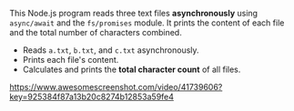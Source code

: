 This Node.js program reads three text files **asynchronously** using `async/await` and the `fs/promises` module. It prints the content of each file and the total number of characters combined.

- Reads `a.txt`, `b.txt`, and `c.txt` asynchronously.
- Prints each file's content.
- Calculates and prints the **total character count** of all files.

https://www.awesomescreenshot.com/video/41739606?key=925384f87a13b20c8274b12853a59fe4

